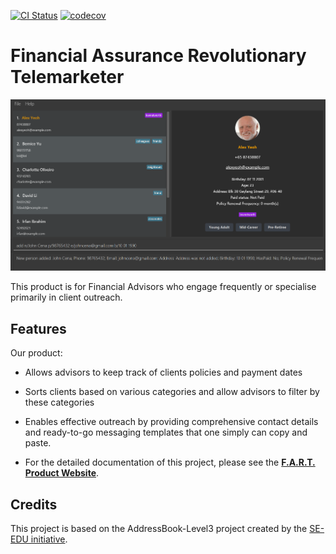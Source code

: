 [![CI Status](https://github.com/se-edu/addressbook-level3/workflows/Java%20CI/badge.svg)](https://github.com/AY2425S1-CS2103T-F14b-4/tp/actions)
[![codecov](https://codecov.io/gh/AY2425S1-CS2103T-F14b-4/tp/graph/badge.svg?token=33G8N0D437)](https://codecov.io/gh/AY2425S1-CS2103T-F14b-4/tp)

# Financial Assurance Revolutionary Telemarketer

![Ui](docs/images/Ui.png)

This product is for Financial Advisors who engage frequently or specialise primarily in client outreach.

## Features
Our product:
* Allows advisors to keep track of clients policies and payment dates
* Sorts clients based on various categories and allow advisors to filter by these categories
* Enables effective outreach by providing comprehensive contact details and ready-to-go messaging templates that one simply can copy and paste.

* For the detailed documentation of this project, please see the **[F.A.R.T. Product Website](https://ay2425s1-cs2103t-f14b-4.github.io/tp/)**.

## Credits
This project is based on the AddressBook-Level3 project created by the [SE-EDU initiative](https://se-education.org).
